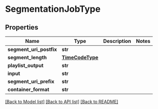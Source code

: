 # SegmentationJobType

## Properties
Name | Type | Description | Notes
------------ | ------------- | ------------- | -------------
**segment_uri_postfix** | **str** |  | 
**segment_length** | [**TimeCodeType**](TimeCodeType.md) |  | 
**playlist_output** | **str** |  | 
**input** | **str** |  | 
**segment_uri_prefix** | **str** |  | 
**container_format** | **str** |  | 

[[Back to Model list]](../README.md#documentation-for-models) [[Back to API list]](../README.md#documentation-for-api-endpoints) [[Back to README]](../README.md)


